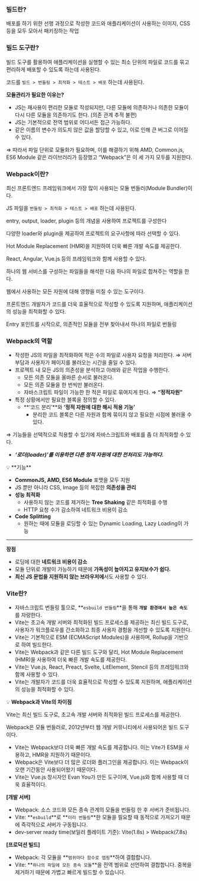 ### 빌드란?

배포를 하기 위한 선행 과정으로 작성한 코드와 애플리케이션이 사용하는 이미지, CSS 등을 모두 모아서 패키징하는 작업

### 빌드 도구란?

빌드 도구를 활용하여 애플리케이션을 실행할 수 있는 최소 단위의 파일로 코드를 묶고 편리하게 배포할 수 있도록 하는데 사용된다.

코드를 `빌드 > 번들링 > 최적화 > 테스트 > 배포` 하는데 사용된다.

**모듈관리가 필요한 이유는?**

- JS는 재사용이 편리한 모듈로 작성되지만, 다른 모듈에 의존하거나 의존한 모듈이 다시 다른 모듈을 의존하기도 한다. (의존 관계 추적 불편)
- JS는 기본적으로 전역 범위로 어디서든 접근 가능하다.
- 같은 이름의 변수가 의도치 않은 값을 할당할 수 있고, 이로 인해 큰 버그로 이어질 수 있다.

⇒ 따라서 파일 단위로 모듈화가 필요하며, 이를 해결하기 위해 AMD, Common.js, ES6 Module 같은 라이브러리가 등장했고 “Webpack”은 이 세 가지 모두를 지원한다.

### Webpack이란?

최신 프론트엔드 프레임워크에서 가장 많이 사용되는 모듈 번들러(Module Bundler)이다.

JS 파일을 `번들링 > 최적화 > 테스트 > 배포` 하는데 사용된다.

entry, output, loader, plugin 등의 개념을 사용하여 프로젝트를 구성한다

다양한 loader와 plugin을 제공하여 프로젝트의 요구사항에 따라 선택할 수 있다.

Hot Module Replacement (HMR)을 지원하여 더욱 빠른 개발 속도를 제공한다.

React, Angular, Vue.js 등의 프레임워크와 함께 사용할 수 있다.

하나의 웹 서비스를 구성하는 파일들을 해석한 다음 하나의 파일로 합쳐주는 역할을 한다.

웹에서 사용하는 모든 자원에 대해 영향을 미칠 수 있는 도구이다.

프론트엔드 개발자가 코드를 더욱 효율적으로 작성할 수 있도록 지원하며, 애플리케이션의 성능을 최적화할 수 있다.

Entry 포인트를 시작으로, 의존적인 모듈을 전부 찾아내서 하나의 파일로 번들링

### Webpack의 역할

- 작성한 JS의 파일을 최적화하여 적은 수의 파일로 사용자 요청을 처리한다.
  ⇒ 서버 부담과 사용자가 페이지를 불러오는 시간을 줄일 수 있다.
- 프로젝트 내 모든 JS의 의존성을 분석하고 아래와 같은 작업을 수행한다.
  - 모든 의존 모듈을 올바른 순서로 불러온다.
  - 모든 의존 모듈을 한 번씩만 불러온다.
  - 자바스크립트 파일이 가능한 한 적은 파일로 묶여지게 한다. ⇒ **“정적자원”**
- 특정 상황에서만 필요한 블록을 정의할 수 있다.
  - **‘코드 분리’**와 **‘정적 자원에 대한 해시 적용 기능’**
    - 분리한 코드 블록은 다른 자원과 함께 묶이지 않고 필요한 시점에 불러올 수 있다.

⇒ 기능들을 선택적으로 적용할 수 있기에 자바스크립트와 배포를 좀 더 최적화할 수 있다.

- **_‘로더(loader)’를 이용하면 다른 정적 자원에 대한 전처리도 가능하다._**

<aside>
💡 **기능**

- **CommonJS, AMD, ES6 Module** 포맷을 모두 지원
- JS 뿐만 아니라 CSS, Image 등의 복잡한 **의존성을 관리**
- **성능 최적화**
  - 사용하지 않는 코드를 제거하는 **Tree Shaking** 같은 최적화를 수행
  - HTTP 요청 수가 감소하여 네트워크 비용이 감소
- **Code Splitting**
  - 원하는 때에 모듈을 로딩할 수 있는 Dynamic Loading, Lazy Loading이 가능

---

**장점**

- 로딩에 대한 **네트워크 비용이 감소**
- 모듈 단위로 개발이 가능하기 때문에 **가독성이 높아지고 유지보수가 쉽다.**
- **최신 JS 문법을 지원하지 않는 브라우저에**서도 사용할 수 있다.
</aside>

### Vite란?

- 자바스크립트 번들링 툴으로, **`esbuild 번들링`**을 통해 **`개발 환경에서 높은 속도`** 를 자랑한다.
- Vite는 초고속 개발 서버와 최적화된 빌드 프로세스를 제공하는 최신 빌드 도구로, 사용자가 워크플로우를 간소화하고 최종 사용자 경험을 개선할 수 있도록 지원한다.
- Vite는 기본적으로 ESM (ECMAScript Modules)을 사용하며, Rollup을 기반으로 하여 빌드한다.
- Vite는 Webpack과 같은 다른 빌드 도구와 달리, Hot Module Replacement (HMR)을 사용하여 더욱 빠른 개발 속도를 제공한다.
- Vite는 Vue.js, React, Preact, Svelte, LitElement, Stencil 등의 프레임워크와 함께 사용할 수 있다.
- Vite는 개발자가 코드를 더욱 효율적으로 작성할 수 있도록 지원하며, 애플리케이션의 성능을 최적화할 수 있다.

💡 **Webpack과 Vite의 차이점**

Vite는 최신 빌드 도구로, 초고속 개발 서버와 최적화된 빌드 프로세스를 제공한다.

Webpack은 모듈 번들러로, 2012년부터 웹 개발 커뮤니티에서 사용되어온 빌드 도구이다.

- Vite는 Webpack보다 더욱 빠른 개발 속도를 제공합니다. 이는 Vite가 ESM을 사용하고, HMR을 지원하기 때문이다.
- Webpack은 Vite보다 더 많은 로더와 플러그인을 제공합니다. 이는 Webpack이 오랜 기간동안 사용되어왔기 때문이다.
- Vite는 Vue.js 창시자인 Evan You가 만든 도구이며, Vue.js와 함께 사용할 때 더욱 효율적이다.

**[개발 서버]**

- Webpack: 소스 코드와 모든 종속 관계의 모듈을 번들링 한 후 서버가 준비됩니다.
- Vite: **`esbuild`**로 **`미리 번들링`**한 모듈을 필요할 때 동적으로 가져오기 때문에 즉각적으로 서버가 구동됩니다.
- dev-server ready time(보일러 플레이트 기준): Vite(1.8s) > Webpack(7.8s)

**[프로덕션 빌드]**

- Webpack: 각 모듈을 **`범위마다 함수로 맵핑`**하여 결합합니다.
- Vite: **`하나의 파일에 모든 종속 모듈`**을 전역 범위로 선언하여 결합합니다. 중복을 제거하기 때문에 가볍고 빠르게 빌드할 수 있습니다.
